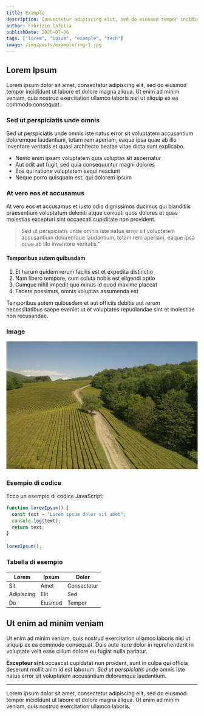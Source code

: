 ```yaml
---
title: Example
description: Consectetur adipiscing elit, sed do eiusmod tempor incididunt ut labore et dolore magna aliqua ut enim ad minim veniam
author: Fabrizio Cafolla
publishDate: 2025-07-06
tags: ["lorem", "ipsum", "example", "tech"]
image: /img/posts/example/img-1.jpg
---
```


## Lorem Ipsum

Lorem ipsum dolor sit amet, consectetur adipiscing elit, sed do eiusmod tempor incididunt ut labore et dolore magna aliqua. Ut enim ad minim veniam, quis nostrud exercitation ullamco laboris nisi ut aliquip ex ea commodo consequat.

### Sed ut perspiciatis unde omnis

Sed ut perspiciatis unde omnis iste natus error sit voluptatem accusantium doloremque laudantium, totam rem aperiam, eaque ipsa quae ab illo inventore veritatis et quasi architecto beatae vitae dicta sunt explicabo.

- Nemo enim ipsam voluptatem quia voluptas sit aspernatur
- Aut odit aut fugit, sed quia consequuntur magni dolores
- Eos qui ratione voluptatem sequi nesciunt
- Neque porro quisquam est, qui dolorem ipsum

### At vero eos et accusamus

At vero eos et accusamus et iusto odio dignissimos ducimus qui blanditiis praesentium voluptatum deleniti atque corrupti quos dolores et quas molestias excepturi sint occaecati cupiditate non provident.

> Sed ut perspiciatis unde omnis iste natus error sit voluptatem accusantium doloremque laudantium, totam rem aperiam, eaque ipsa quae ab illo inventore veritatis."

#### Temporibus autem quibusdam

1. Et harum quidem rerum facilis est et expedita distinctio
2. Nam libero tempore, cum soluta nobis est eligendi optio
3. Cumque nihil impedit quo minus id quod maxime placeat
4. Facere possimus, omnis voluptas assumenda est

Temporibus autem quibusdam et aut officiis debitis aut rerum necessitatibus saepe eveniet ut et voluptates repudiandae sint et molestiae non recusandae.

### Image

![img 1](/img/posts/example/img-1.jpg)

### Esempio di codice

Ecco un esempio di codice JavaScript:

```javascript
function loremIpsum() {
  const text = "Lorem ipsum dolor sit amet";
  console.log(text);
  return text;
}

loremIpsum();
```

### Tabella di esempio

| Lorem      | Ipsum   | Dolor       |
| ---------- | ------- | ----------- |
| Sit        | Amet    | Consectetur |
| Adipiscing | Elit    | Sed         |
| Do         | Eiusmod | Tempor      |

## Ut enim ad minim veniam

Ut enim ad minim veniam, quis nostrud exercitation ullamco laboris nisi ut aliquip ex ea commodo consequat. Duis aute irure dolor in reprehenderit in voluptate velit esse cillum dolore eu fugiat nulla pariatur.

**Excepteur sint** occaecat cupidatat non proident, sunt in culpa qui officia deserunt mollit anim id est laborum. _Sed ut perspiciatis_ unde omnis iste natus error sit voluptatem accusantium doloremque laudantium.

---

Lorem ipsum dolor sit amet, consectetur adipiscing elit, sed do eiusmod tempor incididunt ut labore et dolore magna aliqua. Ut enim ad minim veniam, quis nostrud exercitation ullamco laboris.
